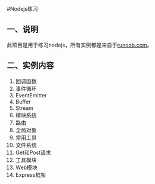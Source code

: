 #Nodejs练习

## 一、说明

   此项目是用于练习nodejs，所有实例都是来自于[runoob.com](http://www.runoob.com)。
   
## 二、实例内容

1. 回调函数
2. 事件循环
3. EventEmitter
4. Buffer
5. Stream
6. 模块系统
7. 路由
8. 全局对象
9. 常用工具
10. 文件系统
11. Get和Post请求
12. 工具模块
13. Web模块
14. Express框架